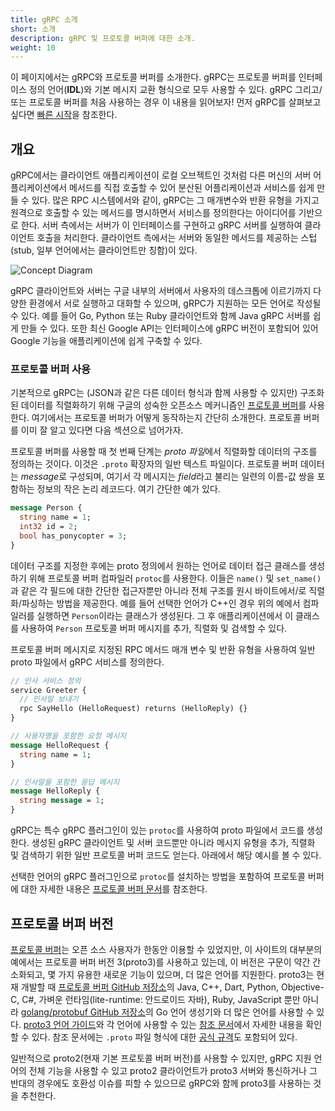 ```yaml
---
title: gRPC 소개
short: 소개
description: gRPC 및 프로토콜 버퍼에 대한 소개.
weight: 10
---
```


이 페이지에서는 gRPC와 프로토콜 버퍼를 소개한다. gRPC는
프로토콜 버퍼를 인터페이스 정의 언어(**IDL**)와 기본 메시지
교환 형식으로 모두 사용할 수 있다. gRPC 그리고/또는
프로토콜 버퍼를 처음 사용하는 경우 이 내용을 읽어보자!
먼저 gRPC를 살펴보고 싶다면 [빠른 시작](/ko/docs/quickstart)을 참조한다.

## 개요

gRPC에서는 클라이언트 애플리케이션이 로컬 오브젝트인 것처럼 다른
머신의 서버 어플리케이션에서 메서드를 직접 호출할 수 있어 분산된
어플리케이션과 서비스를 쉽게 만들 수 있다. 많은 RPC 시스템에서와 같이,
gRPC는 그 매개변수와 반환 유형을 가지고 원격으로 호출할 수 있는
메서드를 명시하면서 서비스를 정의한다는 아이디어를 기반으로 한다.
서버 측에서는 서버가 이 인터페이스를 구현하고 gRPC 서버를 실행하여
클라이언트 호출을 처리한다. 클라이언트 측에서는 서버와 동일한 메서드를
제공하는 스텁(stub, 일부 언어에서는 클라이언트만 칭함)이 있다.

![Concept Diagram](/img/landing-2.svg)

gRPC 클라이언트와 서버는 구글 내부의 서버에서 사용자의 데스크톱에 이르기까지 다양한 환경에서 서로 실행하고 대화할 수 있으며, gRPC가 지원하는 모든 언어로 작성될 수 있다. 예를 들어 Go, Python 또는 Ruby 클라이언트와 함께 Java gRPC 서버를 쉽게 만들 수 있다. 또한 최신 Google API는 인터페이스에 gRPC 버전이 포함되어 있어 Google 기능을 애플리케이션에 쉽게 구축할 수 있다.

### 프로토콜 버퍼 사용

기본적으로 gRPC는 (JSON과 같은 다른 데이터 형식과 함께 사용할 수 있지만)
구조화된 데이터를 직렬화하기 위해 구글의 성숙한 오픈소스 메커니즘인
[프로토콜 버퍼][]를 사용한다. 여기에서는 프로토콜 버퍼가 어떻게 동작하는지
간단히 소개한다. 프로토콜 버퍼를 이미 잘 알고 있다면 다음 섹션으로
넘어가자.

프로토콜 버퍼를 사용할 때 첫 번째 단계는 *proto 파일*에서
직렬화할 데이터의 구조를 정의하는 것이다. 이것은 `.proto`
확장자의 일반 텍스트 파일이다. 프로토콜 버퍼 데이터는 *message*로
구성되며, 여기서 각 메시지는 *field*라고 불리는 일련의 이름-값 쌍을
포함하는 정보의 작은 논리 레코드다.
여기 간단한 예가 있다.

```proto
message Person {
  string name = 1;
  int32 id = 2;
  bool has_ponycopter = 3;
}
```

데이터 구조를 지정한 후에는 proto 정의에서 원하는 언어로 데이터 접근
클래스를 생성하기 위해 프로토콜 버퍼 컴파일러 `protoc`를 사용한다.
이들은 `name()` 및 `set_name()`과 같은 각 필드에 대한 간단한 접근자뿐만
아니라 전체 구조를 원시 바이트에서/로 직렬화/파싱하는 방법을 제공한다.
예를 들어 선택한 언어가 C++인 경우 위의 예에서 컴파일러를 실행하면
`Person`이라는 클래스가 생성된다. 그 후 애플리케이션에서 이 클래스를
사용하여 `Person` 프로토콜 버퍼 메시지를 추가, 직렬화 및 검색할 수
있다.

프로토콜 버퍼 메시지로 지정된
RPC 메서드 매개 변수 및 반환 유형을 사용하여
일반 proto 파일에서 gRPC 서비스를 정의한다.

```proto
// 인사 서비스 정의
service Greeter {
  // 인사말 보내기
  rpc SayHello (HelloRequest) returns (HelloReply) {}
}

// 사용자명을 포함한 요청 메시지
message HelloRequest {
  string name = 1;
}

// 인사말을 포함한 응답 메시지
message HelloReply {
  string message = 1;
}
```

gRPC는 특수 gRPC 플러그인이 있는 `protoc`를 사용하여
proto 파일에서 코드를 생성한다. 생성된 gRPC 클라이언트
및 서버 코드뿐만 아니라 메시지 유형을 추가, 직렬화 및
검색하기 위한 일반 프로토콜 버퍼 코드도 얻는다.
아래에서 해당 예시를 볼 수 있다.

선택한 언어의 gRPC 플러그인으로 `protoc`를 설치하는 방법을 포함하여 프로토콜
버퍼에 대한 자세한 내용은 [프로토콜 버퍼 문서][프로토콜 버퍼]를 참조한다.

## 프로토콜 버퍼 버전

[프로토콜 버퍼][]는 오픈 소스 사용자가 한동안 이용할 수 있었지만,
이 사이트의 대부분의 예에서는 프로토콜 버퍼 버전 3(proto3)를
사용하고 있는데, 이 버전은 구문이 약간 간소화되고, 몇 가지 유용한
새로운 기능이 있으며, 더 많은 언어를 지원한다. proto3는 현재 개발할 때
[프로토콜 버퍼 GitHub 저장소][]의 Java, C++, Dart, Python, Objective-C,
C#, 가벼운 런타임(lite-runtime: 안드로이드 자바), Ruby, JavaScript 뿐만
아니라 [golang/protobuf GitHub 저장소][]의 Go 언어 생성기와 더 많은
언어를 사용할 수 있다. [proto3 언어 가이드][]와 각 언어에 사용할 수 있는
[참조 문서][]에서 자세한 내용을 확인할 수 있다. 참조 문서에는 `.proto`
파일 형식에 대한 [공식 규격][]도 포함되어 있다.

일반적으로 proto2(현재 기본 프로토콜 버퍼 버전)를 사용할 수 있지만,
gRPC 지원 언어의 전체 기능을 사용할 수 있고 proto2 클라이언트가
proto3 서버와 통신하거나 그 반대의 경우에도 호환성 이슈를 피할 수
있으므로 gRPC와 함께 proto3를 사용하는 것을 추천한다.

[공식 규격]: https://developers.google.com/protocol-buffers/docs/reference/proto3-spec
[golang/protobuf GitHub 저장소]: https://github.com/golang/protobuf
[proto3 언어 가이드]: https://developers.google.com/protocol-buffers/docs/proto3
[프로토콜 버퍼 GitHub 저장소]: https://github.com/google/protobuf/releases
[프로토콜 버퍼]: https://developers.google.com/protocol-buffers/docs/overview
[참조 문서]: https://developers.google.com/protocol-buffers/docs/reference/overview
